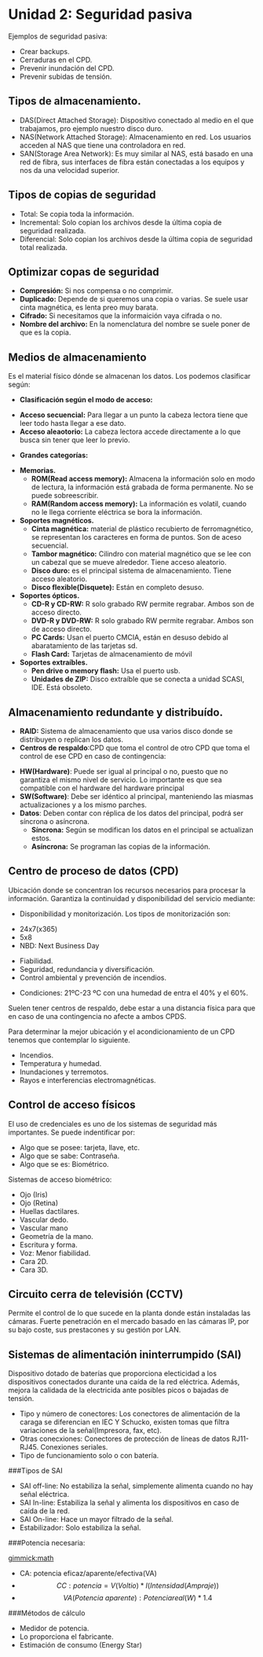 Unidad 2: Seguridad pasiva
==========================

Ejemplos de seguridad pasiva:
 
 * Crear backups.
 * Cerraduras en el CPD.
 * Prevenir inundación del CPD.
 * Prevenir subidas de tensión.
 
Tipos de almacenamiento.
-----------------------

 * DAS(Direct Attached Storage): Dispositivo conectado al medio en el que trabajamos, pro ejemplo nuestro disco duro.
 * NAS(Network Attached Storage): Almacenamiento en red. Los usuarios acceden al NAS que tiene una controladora en red.
 * SAN(Storage Area Network): Es muy similar al NAS, está basado en una red de fibra, sus interfaces de fibra están conectadas a los equipos y nos da una velocidad superior.

Tipos de copias de seguridad
--------------------------

 * Total: Se copia toda la información.
 * Incremental: Solo copian los archivos desde la última copia de seguridad realizada.
 * Diferencial: Solo copian los archivos desde la última copia de seguridad total realizada.

Optimizar copas de seguridad
--------------------------

 * **Compresión:** Si nos compensa o no comprimir.
 * **Duplicado:** Depende de si queremos una copia o varias. Se suele usar cinta magnética, es lenta preo muy barata.
 * **Cifrado:** Si necesitamos que la informaición vaya cifrada o no.
 * **Nombre del archivo:** En la nomenclatura del nombre se suele poner de que es la copia.

Medios de almacenamiento
------------------------

Es el material físico dónde se almacenan los datos. Los podemos clasificar según:
 
 * **Clasificación según el modo de acceso:**
  - **Acceso secuencial:** Para llegar a un punto la cabeza lectora tiene que leer todo hasta llegar a ese dato.
  - **Acceso aleaotorio:** La cabeza lectora accede directamente a lo que busca sin tener que leer lo previo.
 * **Grandes categorías:**
  - **Memorias.**
    - **ROM(Read access memory):** Almacena la información solo en modo de lectura, la información está grabada de forma permanente. No se puede sobreescribir.
    - **RAM(Random access memory):** La información es volatil, cuando no le llega corriente eléctrica se bora la información.
  - **Soportes magnéticos.**
    - **Cinta magnética:** material de plástico recubierto de ferromagnético, se representan los caracteres en forma de puntos. Son de aceso secuencial.
    - **Tambor magnético:** Cilindro con material magnético que se lee con un cabezal que se mueve alrededor. Tiene acceso aleatorio.
    - **Disco duro:** es el principal sistema de almacenamiento. Tiene acceso aleatorio.
    - **Disco flexible(Disquete):** Están en completo desuso.
  - **Soportes ópticos.**
    - **CD-R y CD-RW:** R solo grabado RW permite regrabar. Ambos son de acceso directo.
    - **DVD-R y DVD-RW:** R solo grabado RW permite regrabar. Ambos son de acceso directo.
    - **PC Cards:** Usan el puerto CMCIA, están en desuso debido al abaratamiento de las tarjetas sd.
    - **Flash Card:** Tarjetas de almacenamiento de móvil
  - **Soportes extraíbles.**
    - **Pen drive o memory flash:** Usa el puerto usb.
    - **Unidades de ZIP:** Disco extraíble que se conecta a unidad SCASI, IDE. Está obsoleto.
    
Almacenamiento redundante y distribuído.
----------------------------------------

 * **RAID:** Sistema de almacenamiento que usa varios disco donde se distribuyen o replican los datos.
 * **Centros de respaldo**:CPD que toma el control de otro CPD que toma el control de ese CPD en caso de contingencia:
  - **HW(Hardware)**: Puede ser igual al principal o no, puesto que no garantiza el mismo nivel de servicio. Lo importante es que sea compatible con el hardware del hardware principal
  - **SW(Software)**: Debe ser idéntico al principal, manteniendo las miasmas actualizaciones y a los mismo parches.
  - **Datos**: Deben contar con réplica de los datos del principal, podrá ser síncrona o asíncrona.
    - **Síncrona:** Según se modifican los datos en el principal se actualizan estos.
    - **Asíncrona:** Se programan las copias de la información.

Centro de proceso de datos (CPD)
----------------------------

Ubicación donde se concentran los recursos necesarios para procesar la información. Garantiza la continuidad y disponibilidad del servicio mediante:

 * Disponibilidad y monitorización. Los tipos de monitorización son:
  - 24x7(x365)
  - 5x8
  - NBD: Next Business Day
 * Fiabilidad.
 * Seguridad, redundancia y diversificación.
 * Control ambiental y prevención de incendios.
  - Condiciones: 21ºC-23 ºC con una humedad de entra el 40% y el 60%.
  
 
Suelen tener centros de respaldo, debe estar a una distancia física para que en caso de una contingencia no afecte a ambos CPDS.

Para determinar la mejor ubicación y el acondicionamiento de un CPD tenemos que contemplar lo siguiente.
 
 * Incendios.
 * Temperatura y humedad.
 * Inundaciones y terremotos.
 * Rayos e interferencias electromagnéticas.
 
Control de acceso físicos
--------------------------

El uso de credenciales es uno de los sistemas de seguridad más importantes. Se puede indentificar por:
 
 * Algo que se posee: tarjeta, llave, etc.
 * Algo que se sabe: Contraseña.
 * Algo que se es: Biométrico.
 
Sistemas de acceso biométrico:
 
 * Ojo (Iris)
 * Ojo (Retina)
 * Huellas dactilares.
 * Vascular dedo.
 * Vascular mano
 * Geometría de la mano.
 * Escritura y forma.
 * Voz: Menor fiabilidad.
 * Cara 2D.
 * Cara 3D.
 
Circuito cerra de televisión (CCTV)
-----------------------------

Permite el control de lo que sucede en la planta donde están instaladas las cámaras. Fuerte penetración en el mercado basado en las cámaras IP, por su bajo coste, sus prestacones y su gestión por LAN.

Sistemas de alimentación ininterrumpido (SAI)
------------------------------------------

Dispositivo dotado de baterías que proporciona electicidad a los dispositivos conectados durante una caída de la red eléctrica. Además, mejora la calidada de la electricida ante posibles picos o bajadas de tensión.

 * Tipo y número de conectores: Los conectores de alimentación de la caraga se diferencian en IEC Y Schucko, existen tomas que filtra variaciones de la señal(Impresora, fax, etc).
 * Otras conecxiones: Conectores de protección de líneas de datos RJ11-RJ45. Conexiones seriales.
 * Tipo de funcionamiento solo o con batería.
 
 
###Tipos de SAI

 * SAI off-line: No estabiliza la señal, simplemente alimenta cuando no hay señal eléctrica.
 * SAI In-line: Estabiliza la señal y alimenta los dispositivos en caso de caída de la red.
 * SAI On-line: Hace un mayor filtrado de la señal.
 * Estabilizador: Solo estabiliza la señal.
 
###Potencia necesaria: 

[gimmick:math]()

 * CA: potencia eficaz/aparente/efectiva(VA)
 * $$ CC: potencia = V(Voltio) * I(Intensidad(Ampraje)) $$
 * $$ VA(Potencia \ aparente): Potencia real(W) * 1.4 $$

###Métodos de cálculo

 * Medidor de potencia.
 * Lo proporciona el fabricante.
 * Estimación de consumo (Energy Star)

